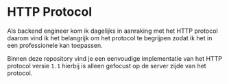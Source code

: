 # HTTP Protocol
Als backend engineer kom ik dagelijks in aanraking met het HTTP protocol daarom vind ik het belangrijk om het protocol te begrijpen zodat ik het in een professionele kan toepassen.

Binnen deze repository vind je een eenvoudige implementatie van het HTTP protocol versie `1.1` hierbij is alleen gefocust op de server zijde van het protocol. 








